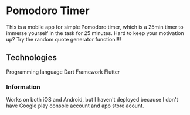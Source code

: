 # Pomodoro Timer 

This is a mobile app for simple Pomodoro timer, which is a 25min timer to immerse yourself in the task for 25 minutes. 
Hard to keep your motivation up? Try the random quote generator function!!!!

## Technologies
Programming language
Dart 
Framework 
Flutter 

### Information

Works on both iOS and Android, but I haven't deployed because I don't have Google play console account and app store acount.

